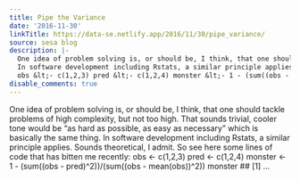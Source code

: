 ```yaml
---
title: Pipe the Variance
date: '2016-11-30'
linkTitle: https://data-se.netlify.app/2016/11/30/pipe_variance/
source: sesa blog
description: |-
  One idea of problem solving is, or should be, I think, that one should tackle problems of high complexity, but not too high. That sounds trivial, cooler tone would be &ldquo;as hard as possible, as easy as necessary&rdquo; which is basically the same thing.
  In software development including Rstats, a similar principle applies. Sounds theoretical, I admit. So see here some lines of code that has bitten me recently:
  obs &lt;- c(1,2,3) pred &lt;- c(1,2,4) monster &lt;- 1 - (sum((obs - pred)^2))/(sum((obs - mean(obs))^2)) monster ## [1] ...
disable_comments: true
---
```

One idea of problem solving is, or should be, I think, that one should tackle problems of high complexity, but not too high. That sounds trivial, cooler tone would be &ldquo;as hard as possible, as easy as necessary&rdquo; which is basically the same thing.
In software development including Rstats, a similar principle applies. Sounds theoretical, I admit. So see here some lines of code that has bitten me recently:
obs &lt;- c(1,2,3) pred &lt;- c(1,2,4) monster &lt;- 1 - (sum((obs - pred)^2))/(sum((obs - mean(obs))^2)) monster ## [1] ...